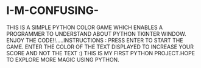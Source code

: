 # I-M-CONFUSING-
THIS IS A SIMPLE PYTHON COLOR GAME WHICH ENABLES A PROGRAMMER TO UNDERSTAND ABOUT PYTHON TKINTER WINDOW. ENJOY THE CODE!!.....INSTRUCTIONS :  PRESS ENTER TO START THE GAME. ENTER THE COLOR OF THE TEXT DISPLAYED TO INCREASE YOUR SCORE AND NOT THE TEXT :)
THIS IS MY FIRST PYTHON PROJECT.HOPE TO EXPLORE MORE MAGIC USING PYTHON.
